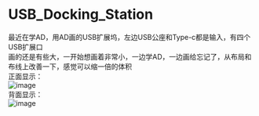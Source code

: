 # USB_Docking_Station
最近在学AD，用AD画的USB扩展坞，左边USB公座和Type-c都是输入，有四个USB扩展口<br>
画的还是有些大，一开始想画着非常小，一边学AD，一边画给忘记了，从布局和布线上改善一下，感觉可以缩一倍的体积<br>
正面显示：<br>
![image](https://github.com/VioletJA/USB_Docking_Station/main/front1.jpg)<br>
背面显示：<br>
![image](https://github.com/VioletJA/USB_Docking_Station/main/back1.jpg)<br>

